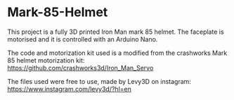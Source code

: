 # Mark-85-Helmet
This project is a fully 3D printed Iron Man mark 85 helmet. The faceplate is motorised and it is controlled with an Arduino Nano.


The code and motorization kit used is a modified from the crashworks Mark 85 helmet motorization kit:
https://github.com/crashworks3d/Iron_Man_Servo


The files used were free to use, made by Levy3D on instagram: 
https://www.instagram.com/levy3d/?hl=en
